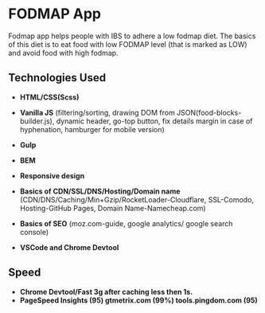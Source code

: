 # FODMAP App
Fodmap app helps people with IBS to adhere a low fodmap diet. The basics of this diet is to eat food with low FODMAP level (that is marked as LOW) and avoid food with high fodmap.

## Technologies Used

* **HTML/CSS(Scss)**

* **Vanilla JS** (filtering/sorting, drawing DOM from JSON(food-blocks-builder.js), dynamic header, go-top button, fix details margin in case of hyphenation, hamburger for mobile version)  

* **Gulp** 

* **BEM** 

* **Responsive design**

* **Basics of CDN/SSL/DNS/Hosting/Domain name** 
(CDN/DNS/Caching/Min+Gzip/RocketLoader-Cloudflare, SSL-Comodo, Hosting-GitHub Pages, Domain Name-Namecheap.com)

* **Basics of SEO** (moz.com-guide, google analytics/ google search console)

* **VSCode and Chrome Devtool**

## Speed
* **Chrome Devtool/Fast 3g after caching less then 1s.** 
* **PageSpeed Insights (95) gtmetrix.com (99%) tools.pingdom.com (95)**

